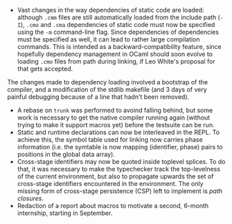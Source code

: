 * Vast changes in the way dependencies of static code are loaded: although `.cmm` files are still automatically loaded from the include path (`-I`), `.cmo` and `.cma` dependencies of static code must now be specified using the `-m` command-line flag. Since dependencies of dependencies must be specified as well, it can lead to rather large compilation commands. This is intended as a backward-compatibility feature, since hopefully dependency management in OCaml should soon evolve to loading `.cmo` files from path during linking, if Leo White's proposal for that gets accepted.

The changes made to dependency loading involved a bootstrap of the compiler, and a modification of the stdlib makefile (and 3 days of very painful debugging because of a line that hadn't been removed).
* A rebase on `trunk` was performed to avoind falling behind, but some work is necessary to get the native compiler running again (without trying to make it support macros yet) before the testsuite can be run.
* Static and runtime declarations can now be interleaved in the REPL. To achieve this, the symbol table used for linking now carries phase information (i.e. the symtable is now mapping (identifier, phase) pairs to positions in the global data array).
* Cross-stage identifiers may now be quoted inside toplevel splices. To do that, it was necessary to make the typechecker track the top-levelness of the current environment, but also to propagate upwards the set of cross-stage identifiers encountered in the environment. The only missing form of cross-stage persistence (CSP) left to implement is *path closures*.
* Redaction of a report about macros to motivate a second, 6-month internship, starting in September.
